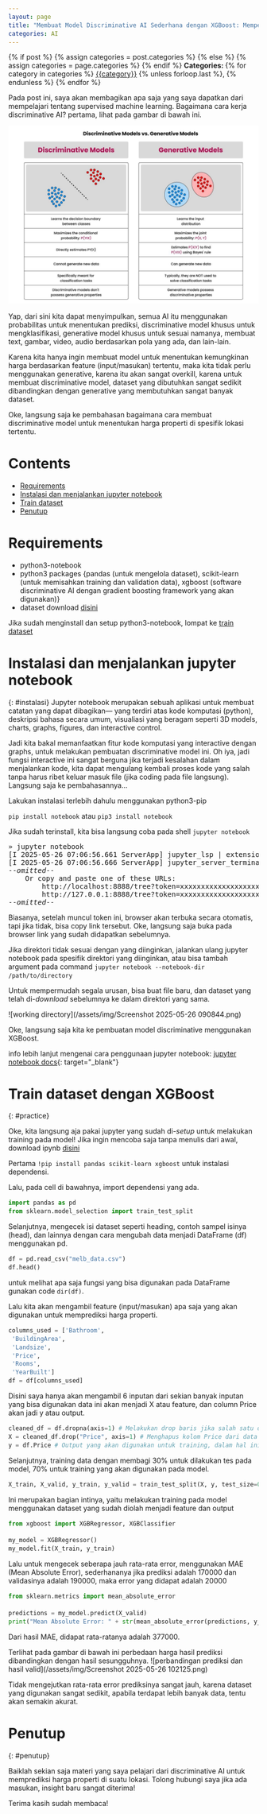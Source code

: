 ```yaml
---
layout: page
title: "Membuat Model Discriminative AI Sederhana dengan XGBoost: Memperkirakan Harga Properti"
categories: AI
---
```


<div class="post-categories">
  {% if post %}
    {% assign categories = post.categories %}
  {% else %}
    {% assign categories = page.categories %}
  {% endif %}
  <strong>Categories: </strong>
  {% for category in categories %}
  <a href="{{site.baseurl}}/categories/#{{category|slugize}}">{{category}}</a>
  {% unless forloop.last %}, {% endunless %}
  {% endfor %}
</div>

Pada post ini, saya akan membagikan apa saja yang saya dapatkan dari mempelajari tentang supervised machine learning. Bagaimana cara kerja discriminative AI? pertama, lihat pada gambar di bawah ini.

![Discriminative vs Generative AI tabel perbandingan](/assets/img/0*cO8mdESnWdg20U4g.jpg)

Yap, dari sini kita dapat menyimpulkan, semua AI itu menggunakan probabilitas untuk menentukan prediksi, discriminative model khusus untuk mengklasifikasi, generative model khusus untuk sesuai namanya, membuat text, gambar, video, audio berdasarkan pola yang ada, dan lain-lain. 

Karena kita hanya ingin membuat model untuk menentukan kemungkinan harga berdasarkan feature (input/masukan) tertentu, maka kita tidak perlu menggunakan generative, karena itu akan sangat overkill, karena untuk membuat discriminative model, dataset yang dibutuhkan sangat sedikit dibandingkan dengan generative yang membutuhkan sangat banyak dataset.

Oke, langsung saja ke pembahasan bagaimana cara membuat discriminative model untuk menentukan harga properti di spesifik lokasi tertentu.

# Contents
- [Requirements](#requirements)
- [Instalasi dan menjalankan jupyter notebook](#instalasi)
- [Train dataset](#practice)
- [Penutup](#penutup)

# Requirements

- python3-notebook
- python3 packages {pandas (untuk mengelola dataset), scikit-learn (untuk memisahkan training dan validation data), xgboost (software discriminative AI dengan gradient boosting framework yang akan digunakan)}
- dataset download [disini](/assets/data/melb_data.csv)

Jika sudah menginstall dan setup python3-notebook, lompat ke [train dataset](#practice)

# Instalasi dan menjalankan jupyter notebook
{: #instalasi}
Jupyter notebook merupakan sebuah aplikasi untuk membuat catatan yang dapat dibagikan― yang terdiri atas kode komputasi (python), deskripsi bahasa secara umum, visualiasi yang beragam seperti 3D models, charts, graphs, figures, dan interactive control.

Jadi kita bakal memanfaatkan fitur kode komputasi yang interactive dengan graphs, untuk melakukan pembuatan discriminative model ini. Oh iya, jadi fungsi interactive ini sangat berguna jika terjadi kesalahan dalam menjalankan kode, kita dapat mengulang kembali proses kode yang salah tanpa harus ribet keluar masuk file (jika coding pada file langsung). Langsung saja ke pembahasannya...

Lakukan instalasi terlebih dahulu menggunakan python3-pip

`pip install notebook` atau `pip3 install notebook`

Jika sudah terinstall, kita bisa langsung coba pada shell `jupyter notebook`

<pre>
» jupyter notebook
[I 2025-05-26 07:06:56.661 ServerApp] jupyter_lsp | extension was successfully linked.
[I 2025-05-26 07:06:56.666 ServerApp] jupyter_server_terminals | extension was successfully linked.
--<em>omitted</em>--
    Or copy and paste one of these URLs:
        http://localhost:8888/tree?token=xxxxxxxxxxxxxxxxxxxxxxxxxxxxxxxxxxxxxxxxxxxxxxxx
        http://127.0.0.1:8888/tree?token=xxxxxxxxxxxxxxxxxxxxxxxxxxxxxxxxxxxxxxxxxxxxxxxx
--<em>omitted</em>--
</pre>

Biasanya, setelah muncul token ini, browser akan terbuka secara otomatis, tapi jika tidak, bisa copy link tersebut. Oke, langsung saja buka pada browser link yang sudah didapatkan sebelumnya.

Jika direktori tidak sesuai dengan yang diinginkan, jalankan ulang jupyter notebook pada spesifik direktori yang diinginkan, atau bisa tambah argument pada command `jupyter notebook --notebook-dir /path/to/directory` 

Untuk mempermudah segala urusan, bisa buat file baru, dan dataset yang telah di-<em>download</em> sebelumnya ke dalam direktori yang sama.

![working directory](/assets/img/Screenshot 2025-05-26 090844.png)

Oke, langsung saja kita ke pembuatan model discriminative menggunakan XGBoost.

info lebih lanjut mengenai cara penggunaan jupyter notebook: [jupyter notebook docs](https://jupyter-notebook.readthedocs.io/en/latest/notebook.html){: target="_blank"}

# Train dataset dengan XGBoost
{: #practice}

Oke, kita langsung aja pakai jupyter yang sudah di-<em>setup</em> untuk melakukan training pada model! Jika ingin mencoba saja tanpa menulis dari awal, download ipynb [disini](/assets/data/xgboost-discriminative-property-price.ipynb)

Pertama `!pip install pandas scikit-learn xgboost` untuk instalasi dependensi.

Lalu, pada cell di bawahnya, import dependensi yang ada.
```python
import pandas as pd
from sklearn.model_selection import train_test_split
```

Selanjutnya, mengecek isi dataset seperti heading, contoh sampel isinya (head), dan lainnya dengan cara mengubah data menjadi DataFrame (df) menggunakan pd.
```python
df = pd.read_csv("melb_data.csv")
df.head()
```
untuk melihat apa saja fungsi yang bisa digunakan pada DataFrame gunakan code `dir(df)`.

Lalu kita akan mengambil feature (input/masukan) apa saja yang akan digunakan untuk memprediksi harga properti.
```python
columns_used = ['Bathroom',
 'BuildingArea',
 'Landsize',
 'Price',
 'Rooms',
 'YearBuilt']
df = df[columns_used]
```
Disini saya hanya akan mengambil 6 inputan dari sekian banyak inputan yang bisa digunakan data ini akan menjadi X atau feature, dan column Price akan jadi y atau output.

```python
cleaned_df = df.dropna(axis=1) # Melakukan drop baris jika salah satu dari 6 feature tidak ada isi (kosong)
X = cleaned_df.drop("Price", axis=1) # Menghapus kolom Price dari data yang sudah bersih dari data yang kosong
y = df.Price # Output yang akan digunakan untuk training, dalam hal ini Price
```

Selanjutnya, training data dengan membagi 30% untuk dilakukan tes pada model, 70% untuk training yang akan digunakan pada model.
```python
X_train, X_valid, y_train, y_valid = train_test_split(X, y, test_size=0.3)
```

Ini merupakan bagian intinya, yaitu melakukan training pada model menggunakan dataset yang sudah diolah menjadi feature dan output
```python
from xgboost import XGBRegressor, XGBClassifier

my_model = XGBRegressor()
my_model.fit(X_train, y_train)
```

Lalu untuk mengecek seberapa jauh rata-rata error, menggunakan MAE (Mean Absolute Error), sederhananya jika prediksi adalah 170000 dan validasinya adalah 190000, maka error yang didapat adalah 20000

```python
from sklearn.metrics import mean_absolute_error

predictions = my_model.predict(X_valid)
print("Mean Absolute Error: " + str(mean_absolute_error(predictions, y_valid)))
```
Dari hasil MAE, didapat rata-ratanya adalah 377000.

Terlihat pada gambar di bawah ini perbedaan harga hasil prediksi dibandingkan dengan hasil sesungguhnya.
![perbandingan prediksi dan hasil valid](/assets/img/Screenshot 2025-05-26 102125.png)

Tidak mengejutkan rata-rata error prediksinya sangat jauh, karena dataset yang digunakan sangat sedikit, apabila terdapat lebih banyak data, tentu akan semakin akurat.


# Penutup
{: #penutup}

Baiklah sekian saja materi yang saya pelajari dari discriminative AI untuk memprediksi harga properti di suatu lokasi. Tolong hubungi saya jika ada masukan, insight baru sangat diterima!

Terima kasih sudah membaca!

<script>
    function onHashChange() {
        const currentHash = window.location.hash;
        const target = document.getElementById(currentHash);
        target.scrollIntoView({ behavior: smooth });
    }

    window.addEventListener('hashchange', onHashChange);
</script>
